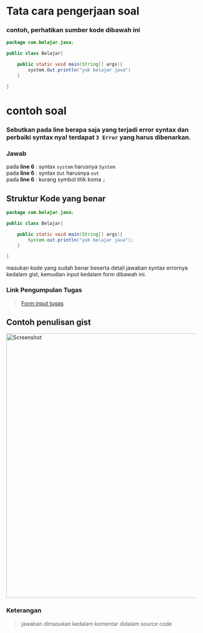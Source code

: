 # **Tata cara pengerjaan soal**
### **contoh, perhatikan sumber kode dibawah ini**

```java
package com.belajar.java;

public class Belajar{

    public static void main(String[] args){
        system.Out.println("yuk belajar java")
    }

}
```
# **contoh soal**
### **Sebutkan pada line berapa saja yang terjadi error syntax dan perbaiki syntax nya! terdapat `3 Error` yang harus dibenarkan.**
### **Jawab**
pada **line 6** : syntax `system` harusnya `System` <br />
pada **line 6** : syntax `Out` harusnya `out` <br />
pada **line 6** : kurang symbol titik koma `;`


## **Struktur Kode yang benar**
```java
package com.belajar.java;

public class Belajar{

    public static void main(String[] args){
        System.out.println("yuk belajar java");
    }

}
```
masukan kode yang sudah benar beserta detail jawaban syntax errornya kedalam gist, kemudian input kedalam form dibawah ini.

### **Link Pengumpulan Tugas**
> [Form input tugas](https://goo.gl/forms/FVHT21vTPeNK5Xik1)

## **Contoh penulisan gist**
<img width="700" src="https://github.com/ramdanisource/TugasPBO/blob/master/solving%201/screenshot/contoh_gist.png" alt="Screenshot">

### **Keterangan**

> jawaban dimasukan kedalam komentar didalam source code